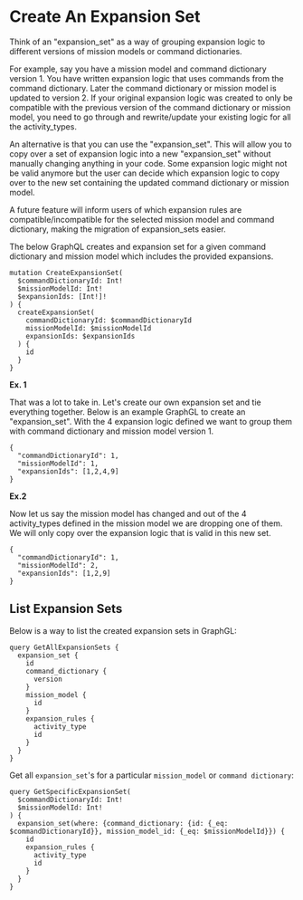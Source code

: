 # Create An Expansion Set

Think of an "expansion_set" as a way of grouping expansion logic to different versions of mission models 
or command dictionaries.

For example, say you have a mission model and command dictionary version 1. You have written expansion 
logic that uses commands from the command dictionary. Later the command dictionary or mission model is 
updated to version 2.  If your original expansion logic was created to only be compatible with the previous
version of the command dictionary or mission model, you need to go through and rewrite/update your 
existing logic for all the activity_types.

An alternative is that you can use the "expansion_set". This will allow you to copy over a set of expansion
logic into a new "expansion_set" without manually changing anything in your code. Some expansion logic 
might not be valid anymore but the user can decide which expansion logic to copy over to the new set 
containing the updated command dictionary or mission model.

A future feature will inform users of which expansion rules are compatible/incompatible for the selected
mission model and command dictionary,
making the migration of expansion_sets easier.

The below GraphQL creates and expansion set for a given command dictionary and mission model which 
includes the provided expansions.

```
mutation CreateExpansionSet(
  $commandDictionaryId: Int!
  $missionModelId: Int!
  $expansionIds: [Int!]!
) {
  createExpansionSet(
    commandDictionaryId: $commandDictionaryId
    missionModelId: $missionModelId
    expansionIds: $expansionIds
  ) {
    id
  }
}
```

**Ex. 1**

That was a lot to take in. Let's create our own expansion set and tie everything together. Below is an 
example GraphGL to create an "expansion_set". With the 4 expansion logic defined we want to group them 
with command dictionary and mission model version 1.

```
{
  "commandDictionaryId": 1,
  "missionModelId": 1,
  "expansionIds": [1,2,4,9]
}
```

**Ex.2**

Now let us say the mission model has changed and out of the 4 activity_types defined in the mission 
model we are dropping one of them. We will only copy over the expansion logic that is valid in this
new set.

```
{
  "commandDictionaryId": 1,
  "missionModelId": 2,
  "expansionIds": [1,2,9]
}
```

## List Expansion Sets

Below is a way to list the created expansion sets in GraphGL:

```
query GetAllExpansionSets {
  expansion_set {
    id
    command_dictionary {
      version
    }
    mission_model {
      id
    }
    expansion_rules {
      activity_type
      id
    }
  }
}
```

Get all `expansion_set`'s for a particular `mission_model` or `command dictionary`:

```
query GetSpecificExpansionSet(
  $commandDictionaryId: Int!
  $missionModelId: Int!
) {
  expansion_set(where: {command_dictionary: {id: {_eq: $commandDictionaryId}}, mission_model_id: {_eq: $missionModelId}}) {
    id
    expansion_rules {
      activity_type
      id
    }
  }
}
```
